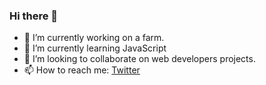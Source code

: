 ### Hi there 👋

<!--
**DemetrioCN/DemetrioCN** is a ✨ _special_ ✨ repository because its `README.md` (this file) appears on your GitHub profile.
-->

- 🔭 I’m currently working on a farm.
- 🌱 I’m currently learning JavaScript
- 👯 I’m looking to collaborate on web developers projects.
- 📫 How to reach me: [Twitter](https://twitter.com/demetrio_cn)
